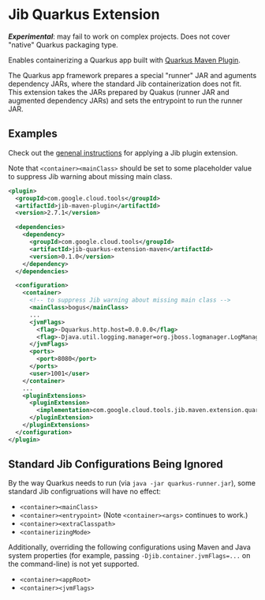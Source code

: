 # Jib Quarkus Extension

***Experimental***: may fail to work on complex projects. Does not cover "native" Quarkus packaging type.

Enables containerizing a Quarkus app built with [Quarkus Maven Plugin](https://search.maven.org/artifact/io.quarkus/quarkus-maven-plugin).

The Quarkus app framework prepares a special "runner" JAR and aguments dependency JARs, where the standard Jib containerization does not fit. This extension takes the JARs prepared by Quakus (runner JAR and augmented dependency JARs) and sets the entrypoint to run the runner JAR.

## Examples

Check out the [genenal instructions](../../README.md#using-jib-plugin-extensions) for applying a Jib plugin extension.

Note that `<container><mainClass>` should be set to some placeholder value to suppress Jib warning about missing main class.

```xml
<plugin>
  <groupId>com.google.cloud.tools</groupId>
  <artifactId>jib-maven-plugin</artifactId>
  <version>2.7.1</version>

  <dependencies>
    <dependency>
      <groupId>com.google.cloud.tools</groupId>
      <artifactId>jib-quarkus-extension-maven</artifactId>
      <version>0.1.0</version>
    </dependency>
  </dependencies>

  <configuration>
    <container>
      <!-- to suppress Jib warning about missing main class -->
      <mainClass>bogus</mainClass>
      ...
      <jvmFlags>
        <flag>-Dquarkus.http.host=0.0.0.0</flag>
        <flag>-Djava.util.logging.manager=org.jboss.logmanager.LogManager</flag>
      </jvmFlags>
      <ports>
        <port>8080</port>
      </ports>
      <user>1001</user>
    </container>
    ...
    <pluginExtensions>
      <pluginExtension>
        <implementation>com.google.cloud.tools.jib.maven.extension.quarkus.JibQuarkusExtension</implementation>
      </pluginExtension>
    </pluginExtensions>
  </configuration>
</plugin>
```

## Standard Jib Configurations Being Ignored

By the way Quarkus needs to run (via `java -jar quarkus-runner.jar`), some standard Jib configruations will have no effect:

- `<container><mainClass>`
- `<container><entrypoint>` (Note `<container><args>` continues to work.)
- `<container><extraClasspath>`
- `<containerizingMode>`

Additionally, overriding the following configurations using Maven and Java system properties (for example, passing `-Djib.container.jvmFlags=...` on the command-line) is not yet supported.

- `<container><appRoot>`
- `<container><jvmFlags>`
